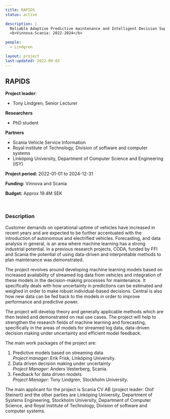 ```yaml
---
title: RAPIDS
status: active

description: |
  Reliable Adaptive Predictive maintenance and Intelligent Decision Support <br>
  <b>Vinnova-Scania: 2022-2024</b>

people:
  - Lindgren

layout: project
last-updated: 2022-09-02
---
```


## RAPIDS

**Project leader**:
- Tony Lindgren, Senior Lecturer

**Researchers**
- PhD student

**Partners**
- Scania Vehicle Service Information
- Royal institute of Technology, Division of software and computer systems
- Linköping University, Department of Computer Science and Engineering (ISY)

**Project period:** 2022-01-01 to 2024-12-31

**Funding:** Vinnova and Scania

**Budget:** Approx 19.4M SEK

<br>

### Description

Customer demands on operational uptime of vehicles have increased in recent years and are expected to be further accentuated with the introduction of autonomous and electrified vehicles. Forecasting, and data analysis in general, is an area where machine learning has a strong industrial potential. In a previous research projects, CODA, funded by FFI and Scania the potential of using data-driven and interpretable methods to plan maintenance was demonstrated.

The project revolves around developing machine learning models based on increased availability of streamed log data from vehicles and integration of these models in the decision-making processes for maintenance. It specifically deals with how uncertainty in predictions can be estimated and weighed in order to make robust individual-based decisions. Central is also how new data can be fed back to the models in order to improve performance and predictive power.

The project will develop theory and generally applicable methods which are then tested and demonstrated on real use cases. The project will help to strengthen the research fields of machine learning and forecasting, specifically in the areas of models for streamed log data, data-driven decision making under uncertainty and efficient model feedback. 

The main work packages of the project are:

1. Predictive models based on streaming data <br>
   *Project manager*: Erik Frisk, Linköping University.
2. Data driven decision making under uncertainty <br>
   *Project Manager*: Anders Vesterberg, Scania.
3. Feedback for data driven models <br>
   *Project Manager:* Tony Lindgren, Stockholm University.

The main applicant for the project is Scania CV AB (project leader: Olof Steinert) and the other parties are Linköping University, Department of Systems Engineering, Stockholm University, Department of Computer Science, and Royal Institute of Technology, Division of software and computer systems.
